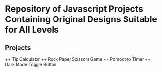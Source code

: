 # Repository of Javascript Projects Containing Original Designs Suitable for All Levels

## Projects
++ Tip Calculator
++ Rock Paper Scissors Game
++ Pomodoro Timer
++ Dark Mode Toggle Button